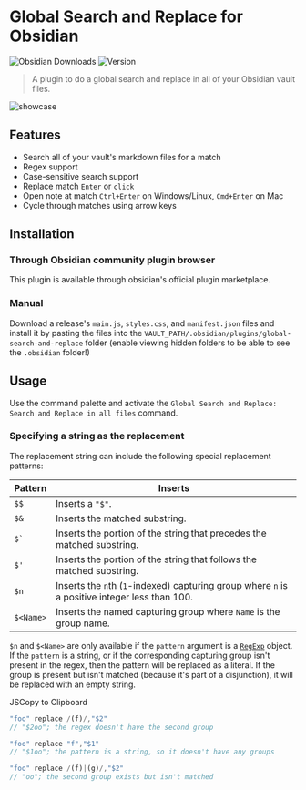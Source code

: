 # Global Search and Replace for Obsidian


![Obsidian Downloads](https://img.shields.io/badge/dynamic/json?logo=obsidian&color=%23483699&label=downloads&query=%24%5B%22global-search-and-replace%22%5D.downloads&url=https%3A%2F%2Fraw.githubusercontent.com%2Fobsidianmd%2Fobsidian-releases%2Fmaster%2Fcommunity-plugin-stats.json)
![Version](https://img.shields.io/github/v/release/MahmoudFawzyKhalil/obsidian-global-search-and-replace?include_prereleases&color=blue)

> A plugin to do a global search and replace in all of your Obsidian vault files.

![showcase](https://user-images.githubusercontent.com/73137611/222190446-27b043f2-455b-4a97-a184-5d17f4e4c901.gif)

## Features

- Search all of your vault's markdown files for a match
- Regex support
- Case-sensitive search support
- Replace match `Enter` or `click`
- Open note at match `Ctrl+Enter` on Windows/Linux, `Cmd+Enter` on Mac
- Cycle through matches using arrow keys

## Installation

### Through Obsidian community plugin browser
This plugin is available through obsidian's official plugin marketplace.

### Manual
Download a release's `main.js`, `styles.css`, and `manifest.json` files and install it by pasting the files into the `VAULT_PATH/.obsidian/plugins/global-search-and-replace` folder (enable viewing hidden folders to be able to see the `.obsidian` folder!)

## Usage

Use the command palette and activate the `Global Search and Replace: Search and Replace in all files` command.

### Specifying a string as the replacement

The replacement string can include the following special replacement patterns:

| Pattern   | Inserts                                                                                        |
| --------- | ---------------------------------------------------------------------------------------------- |
| `$$`      | Inserts a `"$"`.                                                                               |
| `$&`      | Inserts the matched substring.                                                                 |
| `` $` ``  | Inserts the portion of the string that precedes the matched substring.                         |
| `$'`      | Inserts the portion of the string that follows the matched substring.                          |
| `$n`      | Inserts the `n`th (`1`-indexed) capturing group where `n` is a positive integer less than 100. |
| `$<Name>` | Inserts the named capturing group where `Name` is the group name.                              |

`$n` and `$<Name>` are only available if the `pattern` argument is a [`RegExp`](https://developer.mozilla.org/en-US/docs/Web/JavaScript/Reference/Global_Objects/RegExp) object. If the `pattern` is a string, or if the corresponding capturing group isn't present in the regex, then the pattern will be replaced as a literal. If the group is present but isn't matched (because it's part of a disjunction), it will be replaced with an empty string.

JSCopy to Clipboard

```javascript
"foo" replace /(f)/,"$2"
// "$2oo"; the regex doesn't have the second group

"foo" replace "f","$1"
// "$1oo"; the pattern is a string, so it doesn't have any groups

"foo" replace /(f)|(g)/,"$2"
// "oo"; the second group exists but isn't matched
```
